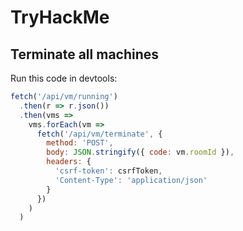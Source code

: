 # TryHackMe

## Terminate all machines

Run this code in devtools:

```javascript
fetch('/api/vm/running')
  .then(r => r.json())
  .then(vms =>
    vms.forEach(vm =>
      fetch('/api/vm/terminate', {
        method: 'POST',
        body: JSON.stringify({ code: vm.roomId }),
        headers: {
          'csrf-token': csrfToken,
          'Content-Type': 'application/json'
        }
      })
    )
  )
```
